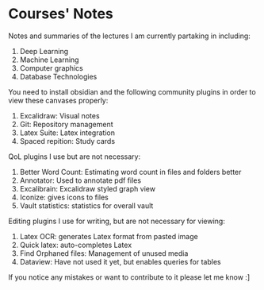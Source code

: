 # Courses' Notes

Notes and summaries of the lectures I am currently partaking in including:

1. Deep Learning
2. Machine Learning
3. Computer graphics
4. Database Technologies

You need to install obsidian and the following community plugins in order to view these canvases properly:
1. Excalidraw: Visual notes
2. Git: Repository management
3. Latex Suite: Latex integration
4. Spaced repition: Study cards

QoL plugins I use but are not necessary:
1. Better Word Count: Estimating word count in files and folders better
2. Annotator: Used to annotate pdf files
3. Excalibrain: Excalidraw styled graph view
4. Iconize: gives icons to files
5. Vault statistics: statistics for overall vault

Editing plugins I use for writing, but are not necessary for viewing:
1. Latex OCR: generates Latex format from pasted image
2. Quick latex: auto-completes Latex
3. Find Orphaned files: Management of unused media
4. Dataview: Have not used it yet, but enables queries for tables
   
If you notice any mistakes or want to contribute to it please let me know :]
